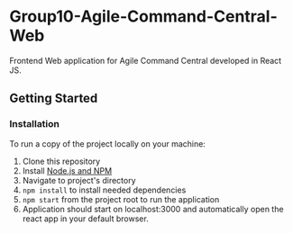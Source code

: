 # Group10-Agile-Command-Central-Web

Frontend Web application for Agile Command Central developed in React JS.

## Getting Started

### Installation

To run a copy of the project locally on your machine:

1. Clone this repository
2. Install [Node.js and NPM](https://nodejs.org/en/download/)
3. Navigate to project's directory
4. `npm install` to install needed dependencies
5. `npm start` from the project root to run the application
6. Application should start on localhost:3000 and automatically open the react app in your default browser.
